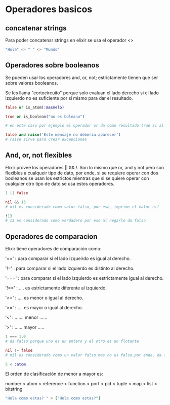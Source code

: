 # Operadores basicos

## concatenar strings

Para poder concatenar strings en elixir se usa el operador <>

```elixir
"Hola" <> " " <> "Mundo"
```

## Operadores sobre booleanos

Se pueden usar los operadores and, or, not; estrictamente tienen que ser sobre valores booleanos.

Se les llama "cortocircuito" porque solo evaluan el lado derecho si el lado izquierdo no es suficiente por si mismo para dar el resultado.

```elixir
false or is_atom(:masmelo)
```

```elixir
true or is_boolean("no es boleano")

# en este caso por ejemplo el operador or da como resultado true si al menos uno de los elementos es true por lo tanto no entra a evaluar el segundo elemento
```

```elixir
false and raise('Este mensaje no deberia aparecer')
# raise sirve para crear excepciones 
```

## And, or, not flexibles

Elixir provee los operadores || && !. Son lo mismo que or, and y not pero son flexibles a cualqueir tipo de dato, por ende, si se requiere operar con dos booleanos se usan los estrictos mientras que si se quiere operar con cualquier otro tipo de dato se usa estos operadores.

```elixir
1 || false
```

```elixir
nil && 13
# nil es considerado como valor falso, por eso, imprime el valor nil
```

```elixir
!13
# 13 es considerado como verdadero por eso al negarlo da falso
```

## Operadores de comparacion

Elixir tiene operadores de comparación como:

'==' : para comparar si el lado izqueirdo es igual al derecho.

'!=' : para comparar si el lado izquierdo es distinto al derecho.

'===' : para comparar si el lado izquierdo es estrictamente igual al derecho.

'!==' : .... es estrictamente diferente al izquierdo.

'<=' : .... es menor o igual al derecho.

'>=' : .... es mayor o igual al derecho.

'<' : ....... menor ......

'>' : ...... mayor .....

```elixir
1 === 1.0
# da falso porque uno es un entero y el otro es un flotante 
```

```elixir
nil != false
# nil es considerado como un valor falso mas no es falso,por ende, da falso
```

```elixir
5 < :atom
```

El orden de clasificación de menor a mayor es:

number < atom < reference < function < port < pid < tuple < map < list < bitstring

```elixir
"Hola como estas? " > ["Hola como estas?"]
```
